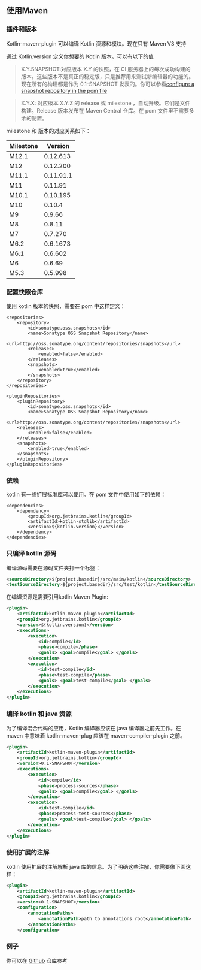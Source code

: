 ## 使用Maven
### 插件和版本
Kotlin-maven-plugin 可以编译 Kotlin 资源和模块。现在只有 Maven V3 支持

通过 Kotlin.version 定义你想要的 Kotlin 版本。可以有以下的值

> X.Y.SNAPSHOT:对应版本 X.Y 的快照，在 CI 服务器上的每次成功构建的版本。这些版本不是真正的稳定版，只是推荐用来测试新编辑器的功能的。现在所有的构建都是作为 0.1-SNAPSHOT 发表的。你可以参看[configure a snapshot repository in the pom file]()

>X.Y.X: 对应版本 X.Y.Z 的 release 或 milestone ，自动升级。它们是文件构建。Release 版本发布在 Maven Central 仓库。在 pom 文件里不需要多余的配置。

milestone 和 版本的对应关系如下：

**Milestone**|**Version**
---|---
M12.1|0.12.613
M12|0.12.200
M11.1|0.11.91.1
M11|0.11.91
M10.1|0.10.195
M10|0.10.4
M9|0.9.66
M8|0.8.11
M7|0.7.270
M6.2|0.6.1673
M6.1|0.6.602
M6|0.6.69
M5.3|0.5.998

### 配置快照仓库
使用 kotlin 版本的快照，需要在 pom 中这样定义：

```pom
<repositories>
	<repository>
		<id>sonatype.oss.snapshots</id>
		<name>Sonatype OSS Snapshot Repository</name>
		<url>http://oss.sonatype.org/content/repositories/snapshots</url>
		<releases>
			<enabled>false</enabled>
		</releases>
		<snapshots>
			<enabled>true</enabled>
		</snapshots>
	</repository>
</repositories>

<pluginRepositories>
	<pluginRepository>
		<id>sonatype.oss.snapshots</id>
		<name>Sonatype OSS Snapshot Repository</name>
		<url>http://oss.sonatype.org/content/repositories/snapshots</url>
	<releases>
		<enabled>false</enabled>
	</releases>
	<snapshots>
		<enabled>true</enabled>
	</snapshots>
	</pluginRepository>
</pluginRepositories>
```

### 依赖
kotlin 有一些扩展标准库可以使用。在 pom 文件中使用如下的依赖：

```pom
<dependencies>
	<dependency>
		<groupId>org.jetbrains.kotlin</groupId>
		<artifactId>kotlin-stdlib</artifactId>
		<version>${kotlin.version}</version>
	</dependency>
</dependencies>
```

### 只编译 kotlin 源码
编译源码需要在源码文件夹打一个标签：

```xml
<sourceDirectory>${project.basedir}/src/main/kotlin</sourceDirectory>
<testSourceDirectory>${project.basedir}/src/test/kotlin</testSourceDirectory>
```

在编译资源是需要引用kotlin Maven Plugin:

```xml
<plugin>
	<artifactId>kotlin-maven-plugin</artifactId>
	<groupId>org.jetbrains.kotlin</groupId>
	<version>${kotlin.version}</version>
	<executions>
		<execution>
			<id>compile</id>
			<phase>compile</phase>
			<goals> <goal>compile</goal> </goals>
		</execution>
		<execution>
			<id>test-compile</id>
			<phase>test-compile</phase>
			<goals> <goal>test-compile</goal> </goals>
		</execution>
	</executions>
</plugin>
```

### 编译 kotlin 和 java 资源
为了编译混合代码的应用，Kotlin 编译器应该在 java 编译器之前先工作。在 maven 中意味着 kotlin-maven-plug 应该在 maven-compiler-plugin 之前。

```xml
<plugin>
	<artifactId>kotlin-maven-plugin</artifactId>
	<groupId>org.jetbrains.kotlin</groupId>
	<version>0.1-SNAPSHOT</version>
	<executions>
		<execution>
			<id>compile</id>
			<phase>process-sources</phase>
			<goals> <goal>compile</goal> </goals>
		</execution>
		<execution>
			<id>test-compile</id>
			<phase>process-test-sources</phase>
			<goals> <goal>test-compile</goal> </goals>
		</execution>
	</executions>
</plugin>
```

### 使用扩展的注解
kotlin 使用扩展的注解解析 java 库的信息。为了明确这些注解，你需要像下面这样：

```xml
<plugin>
	<artifactId>kotlin-maven-plugin</artifactId>
	<groupId>org.jetbrains.kotlin</groupId>
	<version>0.1-SNAPSHOT</version>
	<configuration>
		<annotationPaths>
			<annotationPath>path to annotations root</annotationPath>
		</annotationPaths>
	</configuration>
```

### 例子
你可以在 [Github]() 仓库参考
